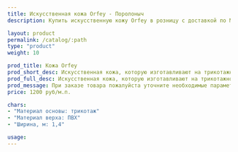 ```yaml
---
title: Искусственная кожа Orfey - Поролоныч
description: Купить искусственную кожу Orfey в розницу с доставкой по Москве.

layout: product
permalink: /catalog/:path
type: "product"
weight: 10

prod_title: Кожа Orfey
prod_short_desc: Искусственная кожа, которую изготавливают на трикотажной основе с качественным покрытием из полиэстера и полиуретана. Прочный, приятный на ощупь и внешне привлекательный материал.
prod_full_desc: Искусственная кожа, которую изготавливают на трикотажной основе с качественным покрытием из полиэстера и полиуретана. Прочный, приятный на ощупь и внешне привлекательный материал.
prod_message: При заказе товара пожалуйста уточните необходимые параметры (цвет и количество).
price: 1200 руб/м.п.

chars:
- "Материал основы: трикотаж"
- "Материал верха: ПВХ"
- "Ширина, м: 1,4"

usage:
---
```


